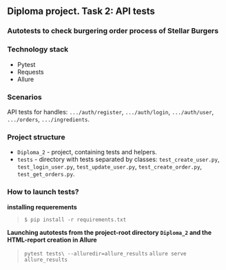 ##  Diploma project. Task 2: API tests

### Autotests to check burgering order process of Stellar Burgers

###  Technology stack

* Pytest
* Requests
* Allure

###  Scenarios

API tests for handles: `.../auth/register`, `.../auth/login`, `.../auth/user`, `.../orders`, `.../ingredients`.

###  Project structure

- `Diploma_2` - project, containing tests and helpers.
- `tests` - directory with tests separated by classes: `test_create_user.py`, `test_login_user.py`, `test_update_user.py`, `test_create_order.py`, `test_get_orders.py`.

###  How to launch tests?

**installing requerements**

> `$ pip install -r requirements.txt`

**Launching autotests from the project-root directory `Diploma_2` and the HTML-report creation in Allure**

> `pytest tests\ --alluredir=allure_results`
> `allure serve allure_results`

